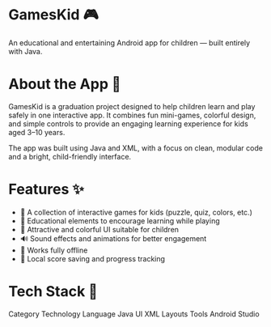 # GamesKid 🎮
An educational and entertaining Android app for children — built entirely with Java.

# About the App 🧩

GamesKid is a graduation project designed to help children learn and play safely in one interactive app.
It combines fun mini-games, colorful design, and simple controls to provide an engaging learning experience for kids aged 3–10 years.

The app was built using Java and XML, with a focus on clean, modular code and a bright, child-friendly interface.

# Features ✨
* 🎲 A collection of interactive games for kids (puzzle, quiz, colors, etc.)
* 🧠 Educational elements to encourage learning while playing
* 🎨 Attractive and colorful UI suitable for children
* 🔊 Sound effects and animations for better engagement
* 📱 Works fully offline
* 💾 Local score saving and progress tracking

# Tech Stack 🧠
Category	Technology
Language	Java
UI	XML Layouts
Tools	Android Studio
